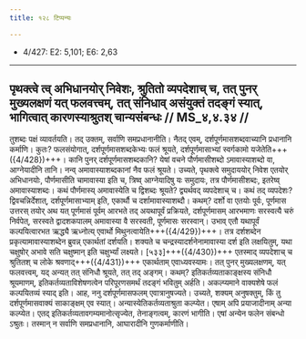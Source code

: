 ```yaml
---
title: १२८ टिप्पन्यः

---
```

- 4/427: E2: 5,101; E6: 2,63

____________________________________________


## पृथक्त्वे त्व् अभिधानयोर् निवेशः, श्रुतितो व्यपदेशाच् च, तत् पुनर् मुख्यलक्षणं यत् फलवत्त्वम्, तत् संनिधाव् असंयुक्तं तदङ्गं स्यात्, भागित्वात् कारणस्याश्रुतश् चान्यसंबन्धः // MS_४,४.३४ //

तुशब्दः पक्षं व्यावर्तयति। तद् उक्तम्, सर्वाणि समप्रधानानीति। नैतद् एवम्, दर्शपूर्णमासशब्दवाच्यानि प्रधानानि कर्माणि। कुतः? फलसंयोगात्, दर्शपूर्णमासशब्दकेभ्यः फलं श्रूयते, दर्शपूर्णमासाभ्यां स्वर्गकामो यजेतेति+++({4/428})+++। कानि पुनर् दर्शपूर्णमासशब्दकानि? येषां वचने पौर्णमासीशब्दो ऽमावास्याशब्दो वा, आग्नेयादीनि तानि। नन्व् अमावास्याशब्दकानां नैव फलं श्रूयते। उच्यते, पृथक्त्वे समुदाययोर् निवेश एतयोर् अभिधानयोः, पौर्णमासीति चामावास्या इति च, त्रिष्व् आग्नेयादिषु यः समुदायः, तत्र पौर्णमासीशब्दः, इतरेष्व् अमावास्याशब्दः।
कथं पौर्णमास्य् अमावास्येति च द्विशब्दः श्रूयते? द्व्यर्थवद् व्यपदेशाच् च। कथं तद् व्यपदेशः? द्विवचन्निर्देशात्, दर्शपूर्णमासाभ्याम् इति, एकार्थौ च दर्शामावास्याशब्दौ। कथम्? दर्शो वा एतयोः पूर्वः, पूर्णमास उत्तरस् तयोर् अथ यत् पूर्णमासं पूर्वम् आरभते तद् अयथापूर्वं प्रक्रियते, दर्शपूर्णमासम् आरभमाणः सरस्वत्यै चरुं निर्वपेत्, सरस्वते द्वादशकपालम् अमावास्या वै सरस्वती, पूर्णमासः सरस्वान्। उभाव् एतौ यथापूर्वं कल्पयित्वारभत ऋद्ध्यै ऋध्नोत्य् एवार्थो मिथुनत्वायेति+++({4/429})+++। तत्र दर्शशब्देन प्रकृत्यामावास्याशब्देन ब्रुवन्न् एकार्थतां दर्शयति। शक्यते च चन्द्रस्यादर्शनेनामावास्या दर्श इति लक्षयितुम्, यथा चक्षुषोर् अभावे सति चक्षुष्मान् इति चक्षुर्भ्यां लक्ष्यते। [५३३]+++({4/430})+++ एतस्माद् व्यपदेशाच् च श्रुतितश् च लोके श्रवणाद्+++({4/431})+++ एकार्थताम् एवाध्यवस्यामः। तत् पुनर् मुख्यलक्षणम्, यत् फलवत्त्वम्, यद् अन्यत् तत् संनिधौ श्रूयते, तत् तद् अङ्गम्। कथम्? इतिकर्तव्यताकाङ्क्षस्य संनिधौ श्रूयमाणम्, इतिकर्तव्यताविशेषणत्वेन परिपूरणसमर्थं तदङ्गं भवितुम् अर्हति। अकल्प्यमाने वाक्यशेषे फलं कल्पयितव्यं स्याद् इति।
आह, ननु दर्शपूर्णमासफलम् एवात्रानुषज्यते। उच्यते, शक्यम् अनुषक्तुम्, किं तु दर्शपूर्णमासवाक्यं साकाङ्क्षम् एव स्यात्। अन्यास्येतिकर्तव्यताश्रुता कल्प्येत। एषाम् अपि प्रयाजादीनाम् अन्या कल्प्येत। एतद् इतिकर्तव्यतावगम्यमानोत्सृज्येत, तेनाङ्गत्वम्, कारणं भागीति। एषां अन्येन फलेन संबन्धो ऽश्रुतः। तस्मान् न सर्वाणि समप्रधानानि, आघारादीनि गुणकर्माणीति।
